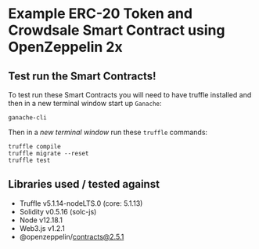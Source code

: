 # Example ERC-20 Token and Crowdsale Smart Contract using OpenZeppelin 2x

## Test run the Smart Contracts!

To test run these Smart Contracts you will need to have truffle installed and then in a new terminal window start up `Ganache`:

```
ganache-cli
```

Then in a *new terminal window* run these `truffle` commands:

```
truffle compile
truffle migrate --reset
truffle test
```

## Libraries used / tested against

* Truffle v5.1.14-nodeLTS.0 (core: 5.1.13)
* Solidity v0.5.16 (solc-js)
* Node v12.18.1
* Web3.js v1.2.1
* @openzeppelin/contracts@2.5.1